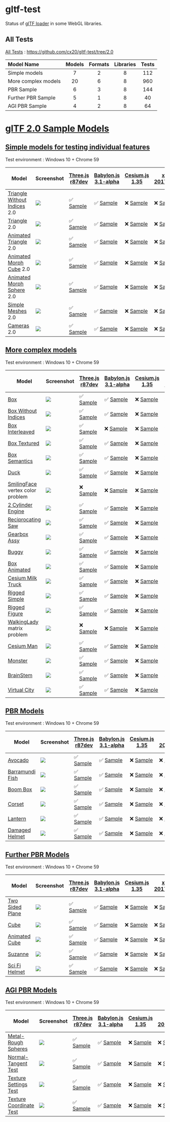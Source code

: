 # gltf-test

Status of [glTF loader](https://github.com/KhronosGroup/glTF#webgl-engines) in some WebGL libraries.

## All Tests

[All Tests]( https://cdn.rawgit.com/cx20/gltf-test/24d1205b571d2310f27b03e9ebfada366fc7d080/index.html ) : https://github.com/cx20/gltf-test/tree/2.0

|Model Name           |Models  |Formats  |Libraries|Tests|
|:--------------------|:------:|:-------:|:-------:|:---:|
|Simple models        |   7    |   2     |    8    | 112 |
|More complex models  |  20    |   6     |    8    | 960 |
|PBR Sample           |   6    |   3     |    8    | 144 |
|Further PBR Sample   |   5    |   1     |    8    |  40 |
|AGI PBR Sample       |   4    |   2     |    8    |  64 |


# [glTF 2.0 Sample Models](https://github.com/KhronosGroup/glTF-Sample-Models/blob/master/2.0/README.md#gltf-20-sample-models)

## [Simple models for testing individual features](https://github.com/KhronosGroup/glTF-Sample-Models/blob/master/2.0/README.md#simple-models-for-testing-individual-features)

Test environment : Windows 10 + Chrome 59

|Model                                                                 |Screenshot                                                          |[Three.js r87dev](https://github.com/mrdoob/three.js/tree/dev/examples/js/loaders/GLTF2Loader.js)                                                                                                             |[Babylon.js 3.1-alpha](https://github.com/BabylonJS/Babylon.js/tree/master/loaders/src/glTF)                                                                                                                          |[Cesium.js 1.35](https://github.com/AnalyticalGraphicsInc/cesium/)                                                                                                                                      |[xeogl 2017.04.24](https://github.com/xeolabs/xeogl/tree/master/src/models/gltf)                                                                                                             |[GLBoost r2dev](https://github.com/emadurandal/GLBoost/blob/master/src/js/middle_level/loader/GLTFLoader.js)                                                                                                  |[Grimoire.js 2017.07.06](https://github.com/GrimoireGL/grimoirejs-gltf)                                                                                                                                          |[minimal-gltf-loader 2017.07.23](https://github.com/shrekshao/minimal-gltf-loader/blob/master/src/)                                                                                                        |
|----------------------------------------------------------------------|--------------------------------------------------------------------|--------------------------------------------------------------------------------------------------------------------------------------------------------------------------------------------------------------|----------------------------------------------------------------------------------------------------------------------------------------------------------------------------------------------------------------------|--------------------------------------------------------------------------------------------------------------------------------------------------------------------------------------------------------|---------------------------------------------------------------------------------------------------------------------------------------------------------------------------------------------|--------------------------------------------------------------------------------------------------------------------------------------------------------------------------------------------------------------|-----------------------------------------------------------------------------------------------------------------------------------------------------------------------------------------------------------------|-----------------------------------------------------------------------------------------------------------------------------------------------------------------------------------------------------------|
|[Triangle Without Indices](tutorialModels/TriangleWithoutIndices) 2.0 |![](tutorialModels/TriangleWithoutIndices/screenshot/screenshot.png)|:white_check_mark: [Sample](https://cdn.rawgit.com/cx20/gltf-test/24d1205b571d2310f27b03e9ebfada366fc7d080/examples/threejs/index.html?category=tutorialModels&model=TriangleWithoutIndices&scale=1&type=glTF)|:white_check_mark: [Sample](https://cdn.rawgit.com/cx20/gltf-test/24d1205b571d2310f27b03e9ebfada366fc7d080/examples/babylonjs/index.html?category=tutorialModels&model=TriangleWithoutIndices&scale=1&type=glTF)      |:x: [Sample](https://cdn.rawgit.com/cx20/gltf-test/24d1205b571d2310f27b03e9ebfada366fc7d080/examples/cesium/index.html?category=tutorialModels&model=TriangleWithoutIndices&scale=1&type=glTF)          |:x: [Sample](https://cdn.rawgit.com/cx20/gltf-test/24d1205b571d2310f27b03e9ebfada366fc7d080/examples/xeogl/index.html?category=tutorialModels&model=TriangleWithoutIndices&scale=1&type=glTF)|:x: [Sample](https://cdn.rawgit.com/cx20/gltf-test/24d1205b571d2310f27b03e9ebfada366fc7d080/examples/glboost/index.html?category=tutorialModels&model=TriangleWithoutIndices&scale=1&type=glTF)               |:white_check_mark: [Sample](https://cdn.rawgit.com/cx20/gltf-test/24d1205b571d2310f27b03e9ebfada366fc7d080/examples/grimoiregl/index.html?category=tutorialModels&model=TriangleWithoutIndices&scale=1&type=glTF)|:x: [Sample](https://cdn.rawgit.com/cx20/gltf-test/24d1205b571d2310f27b03e9ebfada366fc7d080/examples/minimal-gltf-loader/index.html?category=tutorialModels&model=TriangleWithoutIndices&scale=1&type=glTF)|
|[Triangle](tutorialModels/Triangle) 2.0                               |![](tutorialModels/Triangle/screenshot/screenshot.png)              |:white_check_mark: [Sample](https://cdn.rawgit.com/cx20/gltf-test/24d1205b571d2310f27b03e9ebfada366fc7d080/examples/threejs/index.html?category=tutorialModels&model=Triangle&scale=1&type=glTF)              |:white_check_mark: [Sample](https://cdn.rawgit.com/cx20/gltf-test/24d1205b571d2310f27b03e9ebfada366fc7d080/examples/babylonjs/index.html?category=tutorialModels&model=Triangle&scale=1&type=glTF)                    |:x: [Sample](https://cdn.rawgit.com/cx20/gltf-test/24d1205b571d2310f27b03e9ebfada366fc7d080/examples/cesium/index.html?category=tutorialModels&model=Triangle&scale=1&type=glTF)                        |:x: [Sample](https://cdn.rawgit.com/cx20/gltf-test/24d1205b571d2310f27b03e9ebfada366fc7d080/examples/xeogl/index.html?category=tutorialModels&model=Triangle&scale=1&type=glTF)              |:x: [Sample](https://cdn.rawgit.com/cx20/gltf-test/24d1205b571d2310f27b03e9ebfada366fc7d080/examples/glboost/index.html?category=tutorialModels&model=Triangle&scale=1&type=glTF)                             |:white_check_mark: [Sample](https://cdn.rawgit.com/cx20/gltf-test/24d1205b571d2310f27b03e9ebfada366fc7d080/examples/grimoiregl/index.html?category=tutorialModels&model=Triangle&scale=1&type=glTF)              |:x: [Sample](https://cdn.rawgit.com/cx20/gltf-test/24d1205b571d2310f27b03e9ebfada366fc7d080/examples/minimal-gltf-loader/index.html?category=tutorialModels&model=Triangle&scale=1&type=glTF)              |
|[Animated Triangle](tutorialModels/AnimatedTriangle) 2.0              |![](tutorialModels/AnimatedTriangle/screenshot/screenshot.gif)      |:white_check_mark: [Sample](https://cdn.rawgit.com/cx20/gltf-test/24d1205b571d2310f27b03e9ebfada366fc7d080/examples/threejs/index.html?category=tutorialModels&model=AnimatedTriangle&scale=1&type=glTF)      |:white_check_mark: [Sample](https://cdn.rawgit.com/cx20/gltf-test/24d1205b571d2310f27b03e9ebfada366fc7d080/examples/babylonjs/index.html?category=tutorialModels&model=AnimatedTriangle&scale=1&type=glTF)            |:x: [Sample](https://cdn.rawgit.com/cx20/gltf-test/24d1205b571d2310f27b03e9ebfada366fc7d080/examples/cesium/index.html?category=tutorialModels&model=AnimatedTriangle&scale=1&type=glTF)                |:x: [Sample](https://cdn.rawgit.com/cx20/gltf-test/24d1205b571d2310f27b03e9ebfada366fc7d080/examples/xeogl/index.html?category=tutorialModels&model=AnimatedTriangle&scale=1&type=glTF)      |:x: [Sample](https://cdn.rawgit.com/cx20/gltf-test/24d1205b571d2310f27b03e9ebfada366fc7d080/examples/glboost/index.html?category=tutorialModels&model=AnimatedTriangle&scale=1&type=glTF)                     |:white_check_mark: [Sample](https://cdn.rawgit.com/cx20/gltf-test/24d1205b571d2310f27b03e9ebfada366fc7d080/examples/grimoiregl/index.html?category=tutorialModels&model=AnimatedTriangle&scale=1&type=glTF)      |:x: [Sample](https://cdn.rawgit.com/cx20/gltf-test/24d1205b571d2310f27b03e9ebfada366fc7d080/examples/minimal-gltf-loader/index.html?category=tutorialModels&model=AnimatedTriangle&scale=1&type=glTF)      |
|[Animated Morph Cube](tutorialModels/AnimatedMorphCube) 2.0           |![](tutorialModels/AnimatedMorphCube/screenshot/screenshot.gif)     |:white_check_mark: [Sample](https://cdn.rawgit.com/cx20/gltf-test/24d1205b571d2310f27b03e9ebfada366fc7d080/examples/threejs/index.html?category=tutorialModels&model=AnimatedMorphCube&scale=1&type=glTF)     |:white_check_mark: [Sample](https://cdn.rawgit.com/cx20/gltf-test/24d1205b571d2310f27b03e9ebfada366fc7d080/examples/babylonjs/index.html?category=tutorialModels&model=AnimatedMorphCube&scale=1&type=glTF)           |:x: [Sample](https://cdn.rawgit.com/cx20/gltf-test/24d1205b571d2310f27b03e9ebfada366fc7d080/examples/cesium/index.html?category=tutorialModels&model=AnimatedMorphCube&scale=1&type=glTF)               |:x: [Sample](https://cdn.rawgit.com/cx20/gltf-test/24d1205b571d2310f27b03e9ebfada366fc7d080/examples/xeogl/index.html?category=tutorialModels&model=AnimatedMorphCube&scale=1&type=glTF)     |:x: [Sample](https://cdn.rawgit.com/cx20/gltf-test/24d1205b571d2310f27b03e9ebfada366fc7d080/examples/glboost/index.html?category=tutorialModels&model=AnimatedMorphCube&scale=1&type=glTF)                    |:x: [Sample](https://cdn.rawgit.com/cx20/gltf-test/24d1205b571d2310f27b03e9ebfada366fc7d080/examples/grimoiregl/index.html?category=tutorialModels&model=AnimatedMorphCube&scale=1&type=glTF)                    |:x: [Sample](https://cdn.rawgit.com/cx20/gltf-test/24d1205b571d2310f27b03e9ebfada366fc7d080/examples/minimal-gltf-loader/index.html?category=tutorialModels&model=AnimatedMorphCube&scale=1&type=glTF)     |
|[Animated Morph Sphere](tutorialModels/AnimatedMorphSphere) 2.0       |![](tutorialModels/AnimatedMorphSphere/screenshot/screenshot.gif)   |:white_check_mark: [Sample](https://cdn.rawgit.com/cx20/gltf-test/24d1205b571d2310f27b03e9ebfada366fc7d080/examples/threejs/index.html?category=tutorialModels&model=AnimatedMorphSphere&scale=1&type=glTF)   |:white_check_mark: [Sample](https://cdn.rawgit.com/cx20/gltf-test/24d1205b571d2310f27b03e9ebfada366fc7d080/examples/babylonjs/index.html?category=tutorialModels&model=AnimatedMorphSphere&scale=1&type=glTF)         |:x: [Sample](https://cdn.rawgit.com/cx20/gltf-test/24d1205b571d2310f27b03e9ebfada366fc7d080/examples/cesium/index.html?category=tutorialModels&model=AnimatedMorphSphere&scale=1&type=glTF)             |:x: [Sample](https://cdn.rawgit.com/cx20/gltf-test/24d1205b571d2310f27b03e9ebfada366fc7d080/examples/xeogl/index.html?category=tutorialModels&model=AnimatedMorphSphere&scale=1&type=glTF)   |:x: [Sample](https://cdn.rawgit.com/cx20/gltf-test/24d1205b571d2310f27b03e9ebfada366fc7d080/examples/glboost/index.html?category=tutorialModels&model=AnimatedMorphSphere&scale=1&type=glTF)                  |:x: [Sample](https://cdn.rawgit.com/cx20/gltf-test/24d1205b571d2310f27b03e9ebfada366fc7d080/examples/grimoiregl/index.html?category=tutorialModels&model=AnimatedMorphSphere&scale=1&type=glTF)                  |:x: [Sample](https://cdn.rawgit.com/cx20/gltf-test/24d1205b571d2310f27b03e9ebfada366fc7d080/examples/minimal-gltf-loader/index.html?category=tutorialModels&model=AnimatedMorphSphere&scale=1&type=glTF)   |
|[Simple Meshes](tutorialModels/SimpleMeshes) 2.0                      |![](tutorialModels/SimpleMeshes/screenshot/screenshot.png)          |:white_check_mark: [Sample](https://cdn.rawgit.com/cx20/gltf-test/24d1205b571d2310f27b03e9ebfada366fc7d080/examples/threejs/index.html?category=tutorialModels&model=SimpleMeshes&scale=1&type=glTF)          |:white_check_mark: [Sample](https://cdn.rawgit.com/cx20/gltf-test/24d1205b571d2310f27b03e9ebfada366fc7d080/examples/babylonjs/index.html?category=tutorialModels&model=SimpleMeshes&scale=1&type=glTF)                |:x: [Sample](https://cdn.rawgit.com/cx20/gltf-test/24d1205b571d2310f27b03e9ebfada366fc7d080/examples/cesium/index.html?category=tutorialModels&model=SimpleMeshes&scale=1&type=glTF)                    |:x: [Sample](https://cdn.rawgit.com/cx20/gltf-test/24d1205b571d2310f27b03e9ebfada366fc7d080/examples/xeogl/index.html?category=tutorialModels&model=SimpleMeshes&scale=1&type=glTF)          |:x: [Sample](https://cdn.rawgit.com/cx20/gltf-test/24d1205b571d2310f27b03e9ebfada366fc7d080/examples/glboost/index.html?category=tutorialModels&model=SimpleMeshes&scale=1&type=glTF)                         |:white_check_mark: [Sample](https://cdn.rawgit.com/cx20/gltf-test/24d1205b571d2310f27b03e9ebfada366fc7d080/examples/grimoiregl/index.html?category=tutorialModels&model=SimpleMeshes&scale=1&type=glTF)          |:x: [Sample](https://cdn.rawgit.com/cx20/gltf-test/24d1205b571d2310f27b03e9ebfada366fc7d080/examples/minimal-gltf-loader/index.html?category=tutorialModels&model=SimpleMeshes&scale=1&type=glTF)          |
|[Cameras](tutorialModels/Cameras) 2.0                                 |![](tutorialModels/Cameras/screenshot/screenshot.png)               |:white_check_mark: [Sample](https://cdn.rawgit.com/cx20/gltf-test/24d1205b571d2310f27b03e9ebfada366fc7d080/examples/threejs/index.html?category=tutorialModels&model=Cameras&scale=1&type=glTF)               |:white_check_mark: [Sample](https://cdn.rawgit.com/cx20/gltf-test/24d1205b571d2310f27b03e9ebfada366fc7d080/examples/babylonjs/index.html?category=tutorialModels&model=Cameras&scale=1&type=glTF)                     |:x: [Sample](https://cdn.rawgit.com/cx20/gltf-test/24d1205b571d2310f27b03e9ebfada366fc7d080/examples/cesium/index.html?category=tutorialModels&model=Cameras&scale=1&type=glTF)                         |:x: [Sample](https://cdn.rawgit.com/cx20/gltf-test/24d1205b571d2310f27b03e9ebfada366fc7d080/examples/xeogl/index.html?category=tutorialModels&model=Cameras&scale=1&type=glTF)               |:x: [Sample](https://cdn.rawgit.com/cx20/gltf-test/24d1205b571d2310f27b03e9ebfada366fc7d080/examples/glboost/index.html?category=tutorialModels&model=Cameras&scale=1&type=glTF)                              |:white_check_mark: [Sample](https://cdn.rawgit.com/cx20/gltf-test/24d1205b571d2310f27b03e9ebfada366fc7d080/examples/grimoiregl/index.html?category=tutorialModels&model=Cameras&scale=1&type=glTF)               |:x: [Sample](https://cdn.rawgit.com/cx20/gltf-test/24d1205b571d2310f27b03e9ebfada366fc7d080/examples/minimal-gltf-loader/index.html?category=tutorialModels&model=Cameras&scale=1&type=glTF)               |


## [More complex models](https://github.com/KhronosGroup/glTF-Sample-Models/blob/master/2.0/README.md#more-complex-models)

Test environment : Windows 10 + Chrome 59

|Model                                                 |Screenshot                                                    |[Three.js r87dev](https://github.com/mrdoob/three.js/tree/dev/examples/js/loaders/GLTF2Loader.js)                                                                           |[Babylon.js 3.1-alpha](https://github.com/BabylonJS/Babylon.js/tree/master/loaders/src/glTF)                                                                                                    |[Cesium.js 1.35](https://github.com/AnalyticalGraphicsInc/cesium/)                                                                                             |[xeogl 2017.04.24](https://github.com/xeolabs/xeogl/tree/master/src/models/gltf)                                                                                             |[GLBoost r2dev](https://github.com/emadurandal/GLBoost/blob/master/src/js/middle_level/loader/GLTFLoader.js)                                                                     |[Grimoire.js 2017.07.06](https://github.com/GrimoireGL/grimoirejs-gltf)                                                                                                             |[minimal-gltf-loader 2017.07.23](https://github.com/shrekshao/minimal-gltf-loader/blob/master/src/)                                                                                          |
|------------------------------------------------------|--------------------------------------------------------------|----------------------------------------------------------------------------------------------------------------------------------------------------------------------------|------------------------------------------------------------------------------------------------------------------------------------------------------------------------------------------------|---------------------------------------------------------------------------------------------------------------------------------------------------------------|-----------------------------------------------------------------------------------------------------------------------------------------------------------------------------|---------------------------------------------------------------------------------------------------------------------------------------------------------------------------------|------------------------------------------------------------------------------------------------------------------------------------------------------------------------------------|---------------------------------------------------------------------------------------------------------------------------------------------------------------------------------------------|
|[Box](sampleModels/Box)                               |![](sampleModels/Box/screenshot/screenshot.png)               |:white_check_mark: [Sample](https://cdn.rawgit.com/cx20/gltf-test/24d1205b571d2310f27b03e9ebfada366fc7d080/examples/threejs/index.html?model=Box&scale=1)                   |:white_check_mark: [Sample](https://cdn.rawgit.com/cx20/gltf-test/24d1205b571d2310f27b03e9ebfada366fc7d080/examples/babylonjs/index.html?model=Box&scale=1)                                     |:x: [Sample](https://cdn.rawgit.com/cx20/gltf-test/24d1205b571d2310f27b03e9ebfada366fc7d080/examples/cesium/index.html?model=Box)                              |:x: [Sample](https://cdn.rawgit.com/cx20/gltf-test/24d1205b571d2310f27b03e9ebfada366fc7d080/examples/xeogl/index.html?model=Box&scale=1)                                     |:x: [Sample](https://cdn.rawgit.com/cx20/gltf-test/24d1205b571d2310f27b03e9ebfada366fc7d080/examples/glboost/index.html?model=Box&scale=1)                                       |:white_check_mark: [Sample](https://cdn.rawgit.com/cx20/gltf-test/24d1205b571d2310f27b03e9ebfada366fc7d080/examples/grimoiregl/index.html?model=Box&scale=1)                        |:white_check_mark: [Sample](https://cdn.rawgit.com/cx20/gltf-test/24d1205b571d2310f27b03e9ebfada366fc7d080/examples/minimal-gltf-loader/index.html?model=Box&scale=1)                        |
|[Box Without Indices](sampleModels/BoxWithoutIndices) |![](sampleModels/BoxWithoutIndices/screenshot/screenshot.png) |:white_check_mark: [Sample](https://cdn.rawgit.com/cx20/gltf-test/24d1205b571d2310f27b03e9ebfada366fc7d080/examples/threejs/index.html?model=BoxWithoutIndices&scale=1)     |:white_check_mark: [Sample](https://cdn.rawgit.com/cx20/gltf-test/24d1205b571d2310f27b03e9ebfada366fc7d080/examples/babylonjs/index.html?model=BoxWithoutIndices&scale=1)                       |:x: [Sample](https://cdn.rawgit.com/cx20/gltf-test/24d1205b571d2310f27b03e9ebfada366fc7d080/examples/cesium/index.html?model=BoxWithoutIndices)                |:x: [Sample](https://cdn.rawgit.com/cx20/gltf-test/24d1205b571d2310f27b03e9ebfada366fc7d080/examples/xeogl/index.html?model=BoxWithoutIndices&scale=1)                       |:x: [Sample](https://cdn.rawgit.com/cx20/gltf-test/24d1205b571d2310f27b03e9ebfada366fc7d080/examples/glboost/index.html?model=BoxWithoutIndices&scale=1)                         |:white_check_mark: [Sample](https://cdn.rawgit.com/cx20/gltf-test/24d1205b571d2310f27b03e9ebfada366fc7d080/examples/grimoiregl/index.html?model=BoxWithoutIndices&scale=1)          |:white_check_mark: [Sample](https://cdn.rawgit.com/cx20/gltf-test/24d1205b571d2310f27b03e9ebfada366fc7d080/examples/minimal-gltf-loader/index.html?model=BoxWithoutIndices&scale=1)          |
|[Box Interleaved](sampleModels/BoxInterleaved)        |![](sampleModels/BoxInterleaved/screenshot/screenshot.png)    |:white_check_mark: [Sample](https://cdn.rawgit.com/cx20/gltf-test/24d1205b571d2310f27b03e9ebfada366fc7d080/examples/threejs/index.html?model=BoxInterleaved&scale=1)        |:x: [Sample](https://cdn.rawgit.com/cx20/gltf-test/24d1205b571d2310f27b03e9ebfada366fc7d080/examples/babylonjs/index.html?model=BoxInterleaved&scale=1)                                         |:x: [Sample](https://cdn.rawgit.com/cx20/gltf-test/24d1205b571d2310f27b03e9ebfada366fc7d080/examples/cesium/index.html?model=BoxInterleaved)                   |:x: [Sample](https://cdn.rawgit.com/cx20/gltf-test/24d1205b571d2310f27b03e9ebfada366fc7d080/examples/xeogl/index.html?model=BoxInterleaved&scale=1)                          |:x: [Sample](https://cdn.rawgit.com/cx20/gltf-test/24d1205b571d2310f27b03e9ebfada366fc7d080/examples/glboost/index.html?model=BoxInterleaved&scale=1)                            |:x: [Sample](https://cdn.rawgit.com/cx20/gltf-test/24d1205b571d2310f27b03e9ebfada366fc7d080/examples/grimoiregl/index.html?model=BoxInterleaved&scale=1)                            |:white_check_mark: [Sample](https://cdn.rawgit.com/cx20/gltf-test/24d1205b571d2310f27b03e9ebfada366fc7d080/examples/minimal-gltf-loader/index.html?model=BoxInterleaved&scale=1)             |
|[Box Textured](sampleModels/BoxTextured)              |![](sampleModels/BoxTextured/screenshot/screenshot.png)       |:white_check_mark: [Sample](https://cdn.rawgit.com/cx20/gltf-test/24d1205b571d2310f27b03e9ebfada366fc7d080/examples/threejs/index.html?model=BoxTextured&scale=1)           |:white_check_mark: [Sample](https://cdn.rawgit.com/cx20/gltf-test/24d1205b571d2310f27b03e9ebfada366fc7d080/examples/babylonjs/index.html?model=BoxTextured&scale=1)                             |:x: [Sample](https://cdn.rawgit.com/cx20/gltf-test/24d1205b571d2310f27b03e9ebfada366fc7d080/examples/cesium/index.html?model=BoxTextured)                      |:x: [Sample](https://cdn.rawgit.com/cx20/gltf-test/24d1205b571d2310f27b03e9ebfada366fc7d080/examples/xeogl/index.html?model=BoxTextured&scale=1)                             |:x: [Sample](https://cdn.rawgit.com/cx20/gltf-test/24d1205b571d2310f27b03e9ebfada366fc7d080/examples/glboost/index.html?model=BoxTextured&scale=1)                               |:white_check_mark: [Sample](https://cdn.rawgit.com/cx20/gltf-test/24d1205b571d2310f27b03e9ebfada366fc7d080/examples/grimoiregl/index.html?model=BoxTextured&scale=1)                |:x: [Sample](https://cdn.rawgit.com/cx20/gltf-test/24d1205b571d2310f27b03e9ebfada366fc7d080/examples/minimal-gltf-loader/index.html?model=BoxTextured&scale=1)                               |
|[Box Semantics](sampleModels/BoxSemantics)            |![](sampleModels/BoxSemantics/screenshot/screenshot.png)      |:white_check_mark: [Sample](https://cdn.rawgit.com/cx20/gltf-test/24d1205b571d2310f27b03e9ebfada366fc7d080/examples/threejs/index.html?model=BoxSemantics&scale=1)          |:white_check_mark: [Sample](https://cdn.rawgit.com/cx20/gltf-test/24d1205b571d2310f27b03e9ebfada366fc7d080/examples/babylonjs/index.html?model=BoxSemantics&scale=1)                            |:x: [Sample](https://cdn.rawgit.com/cx20/gltf-test/24d1205b571d2310f27b03e9ebfada366fc7d080/examples/cesium/index.html?model=BoxSemantics)                     |:x: [Sample](https://cdn.rawgit.com/cx20/gltf-test/24d1205b571d2310f27b03e9ebfada366fc7d080/examples/xeogl/index.html?model=BoxSemantics&scale=1)                            |:x: [Sample](https://cdn.rawgit.com/cx20/gltf-test/24d1205b571d2310f27b03e9ebfada366fc7d080/examples/glboost/index.html?model=BoxSemantics&scale=1)                              |:white_check_mark: [Sample](https://cdn.rawgit.com/cx20/gltf-test/24d1205b571d2310f27b03e9ebfada366fc7d080/examples/grimoiregl/index.html?model=BoxSemantics&scale=1)               |:x: [Sample](https://cdn.rawgit.com/cx20/gltf-test/24d1205b571d2310f27b03e9ebfada366fc7d080/examples/minimal-gltf-loader/index.html?model=BoxSemantics&scale=1)                              |
|[Duck](sampleModels/Duck)                             |![](sampleModels/Duck/screenshot/screenshot.png)              |:white_check_mark: [Sample](https://cdn.rawgit.com/cx20/gltf-test/24d1205b571d2310f27b03e9ebfada366fc7d080/examples/threejs/index.html?model=Duck&scale=1)                  |:white_check_mark: [Sample](https://cdn.rawgit.com/cx20/gltf-test/24d1205b571d2310f27b03e9ebfada366fc7d080/examples/babylonjs/index.html?model=Duck&scale=1)                                    |:x: [Sample](https://cdn.rawgit.com/cx20/gltf-test/24d1205b571d2310f27b03e9ebfada366fc7d080/examples/cesium/index.html?model=Duck)                             |:x: [Sample](https://cdn.rawgit.com/cx20/gltf-test/24d1205b571d2310f27b03e9ebfada366fc7d080/examples/xeogl/index.html?model=Duck&scale=1)                                    |:x: [Sample](https://cdn.rawgit.com/cx20/gltf-test/24d1205b571d2310f27b03e9ebfada366fc7d080/examples/glboost/index.html?model=Duck&scale=1)                                      |:white_check_mark: [Sample](https://cdn.rawgit.com/cx20/gltf-test/24d1205b571d2310f27b03e9ebfada366fc7d080/examples/grimoiregl/index.html?model=Duck&scale=1)                       |:x: [Sample](https://cdn.rawgit.com/cx20/gltf-test/24d1205b571d2310f27b03e9ebfada366fc7d080/examples/minimal-gltf-loader/index.html?model=Duck&scale=1)                                      |
|[SmilingFace](sampleModels/SmilingFace) vertex color problem|![](sampleModels/SmilingFace/screenshot/screenshot.png) |:x: [Sample](https://cdn.rawgit.com/cx20/gltf-test/24d1205b571d2310f27b03e9ebfada366fc7d080/examples/threejs/index.html?model=SmilingFace&scale=1.0)                        |:x: [Sample](https://cdn.rawgit.com/cx20/gltf-test/24d1205b571d2310f27b03e9ebfada366fc7d080/examples/babylonjs/index.html?model=SmilingFace&scale=1.0)                                          |:x: [Sample](https://cdn.rawgit.com/cx20/gltf-test/24d1205b571d2310f27b03e9ebfada366fc7d080/examples/cesium/index.html?model=SmilingFace)                      |:x: [Sample](https://cdn.rawgit.com/cx20/gltf-test/24d1205b571d2310f27b03e9ebfada366fc7d080/examples/xeogl/index.html?model=SmilingFace&scale=1.0)                           |:x: [Sample](https://cdn.rawgit.com/cx20/gltf-test/24d1205b571d2310f27b03e9ebfada366fc7d080/examples/glboost/index.html?model=SmilingFace&scale=1.0)                             |:white_check_mark: [Sample](https://cdn.rawgit.com/cx20/gltf-test/24d1205b571d2310f27b03e9ebfada366fc7d080/examples/grimoiregl/index.html?model=SmilingFace&scale=1.0)              |:x: [Sample](https://cdn.rawgit.com/cx20/gltf-test/24d1205b571d2310f27b03e9ebfada366fc7d080/examples/minimal-gltf-loader/index.html?model=SmilingFace&scale=1.0)                             |
|[2 Cylinder Engine](sampleModels/2CylinderEngine)     |![](sampleModels/2CylinderEngine/screenshot/screenshot.png)   |:white_check_mark: [Sample](https://cdn.rawgit.com/cx20/gltf-test/24d1205b571d2310f27b03e9ebfada366fc7d080/examples/threejs/index.html?model=2CylinderEngine&scale=0.005)   |:white_check_mark: [Sample](https://cdn.rawgit.com/cx20/gltf-test/24d1205b571d2310f27b03e9ebfada366fc7d080/examples/babylonjs/index.html?model=2CylinderEngine&scale=0.005)                     |:x: [Sample](https://cdn.rawgit.com/cx20/gltf-test/24d1205b571d2310f27b03e9ebfada366fc7d080/examples/cesium/index.html?model=2CylinderEngine)                  |:x: [Sample](https://cdn.rawgit.com/cx20/gltf-test/24d1205b571d2310f27b03e9ebfada366fc7d080/examples/xeogl/index.html?model=2CylinderEngine&scale=0.005)                     |:x: [Sample](https://cdn.rawgit.com/cx20/gltf-test/24d1205b571d2310f27b03e9ebfada366fc7d080/examples/glboost/index.html?model=2CylinderEngine&scale=0.005)                       |:white_check_mark: [Sample](https://cdn.rawgit.com/cx20/gltf-test/24d1205b571d2310f27b03e9ebfada366fc7d080/examples/grimoiregl/index.html?model=2CylinderEngine&scale=0.005)        |:white_check_mark: [Sample](https://cdn.rawgit.com/cx20/gltf-test/24d1205b571d2310f27b03e9ebfada366fc7d080/examples/minimal-gltf-loader/index.html?model=2CylinderEngine&scale=0.005)        |
|[Reciprocating Saw](sampleModels/ReciprocatingSaw)    |![](sampleModels/ReciprocatingSaw/screenshot/screenshot.png)  |:white_check_mark: [Sample](https://cdn.rawgit.com/cx20/gltf-test/24d1205b571d2310f27b03e9ebfada366fc7d080/examples/threejs/index.html?model=ReciprocatingSaw&scale=0.01)   |:white_check_mark: [Sample](https://cdn.rawgit.com/cx20/gltf-test/24d1205b571d2310f27b03e9ebfada366fc7d080/examples/babylonjs/index.html?model=ReciprocatingSaw&scale=0.01)                     |:x: [Sample](https://cdn.rawgit.com/cx20/gltf-test/24d1205b571d2310f27b03e9ebfada366fc7d080/examples/cesium/index.html?model=ReciprocatingSaw)                 |:x: [Sample](https://cdn.rawgit.com/cx20/gltf-test/24d1205b571d2310f27b03e9ebfada366fc7d080/examples/xeogl/index.html?model=ReciprocatingSaw&scale=0.01)                     |:x: [Sample](https://cdn.rawgit.com/cx20/gltf-test/24d1205b571d2310f27b03e9ebfada366fc7d080/examples/glboost/index.html?model=ReciprocatingSaw&scale=0.01)                       |:white_check_mark: [Sample](https://cdn.rawgit.com/cx20/gltf-test/24d1205b571d2310f27b03e9ebfada366fc7d080/examples/grimoiregl/index.html?model=ReciprocatingSaw&scale=0.01)        |:white_check_mark: [Sample](https://cdn.rawgit.com/cx20/gltf-test/24d1205b571d2310f27b03e9ebfada366fc7d080/examples/minimal-gltf-loader/index.html?model=ReciprocatingSaw&scale=0.01)        |
|[Gearbox Assy](sampleModels/GearboxAssy)              |![](sampleModels/GearboxAssy/screenshot/screenshot.png)       |:white_check_mark: [Sample](https://cdn.rawgit.com/cx20/gltf-test/24d1205b571d2310f27b03e9ebfada366fc7d080/examples/threejs/index.html?model=GearboxAssy&scale=1)           |:white_check_mark: [Sample](https://cdn.rawgit.com/cx20/gltf-test/24d1205b571d2310f27b03e9ebfada366fc7d080/examples/babylonjs/index.html?model=GearboxAssy&scale=1)                             |:x: [Sample](https://cdn.rawgit.com/cx20/gltf-test/24d1205b571d2310f27b03e9ebfada366fc7d080/examples/cesium/index.html?model=GearboxAssy)                      |:x: [Sample](https://cdn.rawgit.com/cx20/gltf-test/24d1205b571d2310f27b03e9ebfada366fc7d080/examples/xeogl/index.html?model=GearboxAssy&scale=1)                             |:x: [Sample](https://cdn.rawgit.com/cx20/gltf-test/24d1205b571d2310f27b03e9ebfada366fc7d080/examples/glboost/index.html?model=GearboxAssy&scale=1)                               |:white_check_mark: [Sample](https://cdn.rawgit.com/cx20/gltf-test/24d1205b571d2310f27b03e9ebfada366fc7d080/examples/grimoiregl/index.html?model=GearboxAssy&scale=1)                |:white_check_mark: [Sample](https://cdn.rawgit.com/cx20/gltf-test/24d1205b571d2310f27b03e9ebfada366fc7d080/examples/minimal-gltf-loader/index.html?model=GearboxAssy&scale=1)                |
|[Buggy](sampleModels/Buggy)                           |![](sampleModels/Buggy/screenshot/screenshot.png)             |:white_check_mark: [Sample](https://cdn.rawgit.com/cx20/gltf-test/24d1205b571d2310f27b03e9ebfada366fc7d080/examples/threejs/index.html?model=Buggy&scale=0.02)              |:white_check_mark: [Sample](https://cdn.rawgit.com/cx20/gltf-test/24d1205b571d2310f27b03e9ebfada366fc7d080/examples/babylonjs/index.html?model=Buggy&scale=0.02)                                |:x: [Sample](https://cdn.rawgit.com/cx20/gltf-test/24d1205b571d2310f27b03e9ebfada366fc7d080/examples/cesium/index.html?model=Buggy)                            |:x: [Sample](https://cdn.rawgit.com/cx20/gltf-test/24d1205b571d2310f27b03e9ebfada366fc7d080/examples/xeogl/index.html?model=Buggy&scale=0.02)                                |:x: [Sample](https://cdn.rawgit.com/cx20/gltf-test/24d1205b571d2310f27b03e9ebfada366fc7d080/examples/glboost/index.html?model=Buggy&scale=0.02)                                  |:x: [Sample](https://cdn.rawgit.com/cx20/gltf-test/24d1205b571d2310f27b03e9ebfada366fc7d080/examples/grimoiregl/index.html?model=Buggy&scale=0.02)                                  |:white_check_mark: [Sample](https://cdn.rawgit.com/cx20/gltf-test/24d1205b571d2310f27b03e9ebfada366fc7d080/examples/minimal-gltf-loader/index.html?model=Buggy&scale=0.02)                   |
|[Box Animated](sampleModels/BoxAnimated)              |![](sampleModels/BoxAnimated/screenshot/screenshot.gif)       |:white_check_mark: [Sample](https://cdn.rawgit.com/cx20/gltf-test/24d1205b571d2310f27b03e9ebfada366fc7d080/examples/threejs/index.html?model=BoxAnimated&scale=0.5)         |:white_check_mark: [Sample](https://cdn.rawgit.com/cx20/gltf-test/24d1205b571d2310f27b03e9ebfada366fc7d080/examples/babylonjs/index.html?model=BoxAnimated&scale=0.5)                           |:x: [Sample](https://cdn.rawgit.com/cx20/gltf-test/24d1205b571d2310f27b03e9ebfada366fc7d080/examples/cesium/index.html?model=BoxAnimated)                      |:x: [Sample](https://cdn.rawgit.com/cx20/gltf-test/24d1205b571d2310f27b03e9ebfada366fc7d080/examples/xeogl/index.html?model=BoxAnimated&scale=0.5)                           |:x: [Sample](https://cdn.rawgit.com/cx20/gltf-test/24d1205b571d2310f27b03e9ebfada366fc7d080/examples/glboost/index.html?model=BoxAnimated&scale=0.5)                             |:white_check_mark: [Sample](https://cdn.rawgit.com/cx20/gltf-test/24d1205b571d2310f27b03e9ebfada366fc7d080/examples/grimoiregl/index.html?model=BoxAnimated&scale=0.5)              |:x: [Sample](https://cdn.rawgit.com/cx20/gltf-test/24d1205b571d2310f27b03e9ebfada366fc7d080/examples/minimal-gltf-loader/index.html?model=BoxAnimated&scale=0.5)                             |
|[Cesium Milk Truck](sampleModels/CesiumMilkTruck)     |![](sampleModels/CesiumMilkTruck/screenshot/screenshot.gif)   |:white_check_mark: [Sample](https://cdn.rawgit.com/cx20/gltf-test/24d1205b571d2310f27b03e9ebfada366fc7d080/examples/threejs/index.html?model=CesiumMilkTruck&scale=0.5)     |:white_check_mark: [Sample](https://cdn.rawgit.com/cx20/gltf-test/24d1205b571d2310f27b03e9ebfada366fc7d080/examples/babylonjs/index.html?model=CesiumMilkTruck&scale=0.5)                       |:x: [Sample](https://cdn.rawgit.com/cx20/gltf-test/24d1205b571d2310f27b03e9ebfada366fc7d080/examples/cesium/index.html?model=CesiumMilkTruck)                  |:x: [Sample](https://cdn.rawgit.com/cx20/gltf-test/24d1205b571d2310f27b03e9ebfada366fc7d080/examples/xeogl/index.html?model=CesiumMilkTruck&scale=0.5)                       |:x: [Sample](https://cdn.rawgit.com/cx20/gltf-test/24d1205b571d2310f27b03e9ebfada366fc7d080/examples/glboost/index.html?model=CesiumMilkTruck&scale=0.5)                         |:white_check_mark: [Sample](https://cdn.rawgit.com/cx20/gltf-test/24d1205b571d2310f27b03e9ebfada366fc7d080/examples/grimoiregl/index.html?model=CesiumMilkTruck&scale=0.5)          |:x: [Sample](https://cdn.rawgit.com/cx20/gltf-test/24d1205b571d2310f27b03e9ebfada366fc7d080/examples/minimal-gltf-loader/index.html?model=CesiumMilkTruck&scale=0.5)                         |
|[Rigged Simple](sampleModels/RiggedSimple)            |![](sampleModels/RiggedSimple/screenshot/screenshot.gif)      |:white_check_mark: [Sample](https://cdn.rawgit.com/cx20/gltf-test/24d1205b571d2310f27b03e9ebfada366fc7d080/examples/threejs/index.html?model=RiggedSimple&scale=0.2)        |:white_check_mark: [Sample](https://cdn.rawgit.com/cx20/gltf-test/24d1205b571d2310f27b03e9ebfada366fc7d080/examples/babylonjs/index.html?model=RiggedSimple&scale=0.2)                          |:x: [Sample](https://cdn.rawgit.com/cx20/gltf-test/24d1205b571d2310f27b03e9ebfada366fc7d080/examples/cesium/index.html?model=RiggedSimple)                     |:x: [Sample](https://cdn.rawgit.com/cx20/gltf-test/24d1205b571d2310f27b03e9ebfada366fc7d080/examples/xeogl/index.html?model=RiggedSimple&scale=0.2)                          |:x: [Sample](https://cdn.rawgit.com/cx20/gltf-test/24d1205b571d2310f27b03e9ebfada366fc7d080/examples/glboost/index.html?model=RiggedSimple&scale=0.2)                            |:white_check_mark: [Sample](https://cdn.rawgit.com/cx20/gltf-test/24d1205b571d2310f27b03e9ebfada366fc7d080/examples/grimoiregl/index.html?model=RiggedSimple&scale=0.2)             |:x: [Sample](https://cdn.rawgit.com/cx20/gltf-test/24d1205b571d2310f27b03e9ebfada366fc7d080/examples/minimal-gltf-loader/index.html?model=RiggedSimple&scale=0.2)                            |
|[Rigged Figure](sampleModels/RiggedFigure)            |![](sampleModels/RiggedFigure/screenshot/screenshot.gif)      |:white_check_mark: [Sample](https://cdn.rawgit.com/cx20/gltf-test/24d1205b571d2310f27b03e9ebfada366fc7d080/examples/threejs/index.html?model=RiggedFigure&scale=1)          |:white_check_mark: [Sample](https://cdn.rawgit.com/cx20/gltf-test/24d1205b571d2310f27b03e9ebfada366fc7d080/examples/babylonjs/index.html?model=RiggedFigure&scale=1)                            |:x: [Sample](https://cdn.rawgit.com/cx20/gltf-test/24d1205b571d2310f27b03e9ebfada366fc7d080/examples/cesium/index.html?model=RiggedFigure)                     |:x: [Sample](https://cdn.rawgit.com/cx20/gltf-test/24d1205b571d2310f27b03e9ebfada366fc7d080/examples/xeogl/index.html?model=RiggedFigure&scale=1)                            |:x: [Sample](https://cdn.rawgit.com/cx20/gltf-test/24d1205b571d2310f27b03e9ebfada366fc7d080/examples/glboost/index.html?model=RiggedFigure&scale=1)                              |:white_check_mark: [Sample](https://cdn.rawgit.com/cx20/gltf-test/24d1205b571d2310f27b03e9ebfada366fc7d080/examples/grimoiregl/index.html?model=RiggedFigure&scale=1)               |:x: [Sample](https://cdn.rawgit.com/cx20/gltf-test/24d1205b571d2310f27b03e9ebfada366fc7d080/examples/minimal-gltf-loader/index.html?model=RiggedFigure&scale=1)                              |
|[WalkingLady](sampleModels/WalkingLady) matrix problem|![](sampleModels/WalkingLady/screenshot/screenshot.gif)       |:x: [Sample](https://cdn.rawgit.com/cx20/gltf-test/24d1205b571d2310f27b03e9ebfada366fc7d080/examples/threejs/index.html?model=WalkingLady&scale=1)                          |:x: [Sample](https://cdn.rawgit.com/cx20/gltf-test/24d1205b571d2310f27b03e9ebfada366fc7d080/examples/babylonjs/index.html?model=WalkingLady&scale=1)                                            |:x: [Sample](https://cdn.rawgit.com/cx20/gltf-test/24d1205b571d2310f27b03e9ebfada366fc7d080/examples/cesium/index.html?model=WalkingLady)                      |:x: [Sample](https://cdn.rawgit.com/cx20/gltf-test/24d1205b571d2310f27b03e9ebfada366fc7d080/examples/xeogl/index.html?model=WalkingLady&scale=1)                             |:x: [Sample](https://cdn.rawgit.com/cx20/gltf-test/24d1205b571d2310f27b03e9ebfada366fc7d080/examples/glboost/index.html?model=WalkingLady&scale=1)                               |:x: [Sample](https://cdn.rawgit.com/cx20/gltf-test/24d1205b571d2310f27b03e9ebfada366fc7d080/examples/grimoiregl/index.html?model=WalkingLady&scale=1)                               |:x: [Sample](https://cdn.rawgit.com/cx20/gltf-test/24d1205b571d2310f27b03e9ebfada366fc7d080/examples/minimal-gltf-loader/index.html?model=WalkingLady&scale=1)                               |
|[Cesium Man](sampleModels/CesiumMan)                  |![](sampleModels/CesiumMan/screenshot/screenshot.gif)         |:white_check_mark: [Sample](https://cdn.rawgit.com/cx20/gltf-test/24d1205b571d2310f27b03e9ebfada366fc7d080/examples/threejs/index.html?model=CesiumMan&scale=1)             |:white_check_mark: [Sample](https://cdn.rawgit.com/cx20/gltf-test/24d1205b571d2310f27b03e9ebfada366fc7d080/examples/babylonjs/index.html?model=CesiumMan&scale=1)                               |:x: [Sample](https://cdn.rawgit.com/cx20/gltf-test/24d1205b571d2310f27b03e9ebfada366fc7d080/examples/cesium/index.html?model=CesiumMan)                        |:x: [Sample](https://cdn.rawgit.com/cx20/gltf-test/24d1205b571d2310f27b03e9ebfada366fc7d080/examples/xeogl/index.html?model=CesiumMan&scale=1)                               |:x: [Sample](https://cdn.rawgit.com/cx20/gltf-test/24d1205b571d2310f27b03e9ebfada366fc7d080/examples/glboost/index.html?model=CesiumMan&scale=1)                                 |:white_check_mark: [Sample](https://cdn.rawgit.com/cx20/gltf-test/24d1205b571d2310f27b03e9ebfada366fc7d080/examples/grimoiregl/index.html?model=CesiumMan&scale=1)                  |:x: [Sample](https://cdn.rawgit.com/cx20/gltf-test/24d1205b571d2310f27b03e9ebfada366fc7d080/examples/minimal-gltf-loader/index.html?model=CesiumMan&scale=1)                                 |
|[Monster](sampleModels/Monster)                       |![](sampleModels/Monster/screenshot/screenshot.gif)           |:white_check_mark: [Sample](https://cdn.rawgit.com/cx20/gltf-test/24d1205b571d2310f27b03e9ebfada366fc7d080/examples/threejs/index.html?model=Monster&scale=0.05)            |:white_check_mark: [Sample](https://cdn.rawgit.com/cx20/gltf-test/24d1205b571d2310f27b03e9ebfada366fc7d080/examples/babylonjs/index.html?model=Monster&scale=0.05)                              |:x: [Sample](https://cdn.rawgit.com/cx20/gltf-test/24d1205b571d2310f27b03e9ebfada366fc7d080/examples/cesium/index.html?model=Monster)                          |:x: [Sample](https://cdn.rawgit.com/cx20/gltf-test/24d1205b571d2310f27b03e9ebfada366fc7d080/examples/xeogl/index.html?model=Monster&scale=0.05)                              |:x: [Sample](https://cdn.rawgit.com/cx20/gltf-test/24d1205b571d2310f27b03e9ebfada366fc7d080/examples/glboost/index.html?model=Monster&scale=0.05)                                |:white_check_mark: [Sample](https://cdn.rawgit.com/cx20/gltf-test/24d1205b571d2310f27b03e9ebfada366fc7d080/examples/grimoiregl/index.html?model=Monster&scale=0.05)                 |:x: [Sample](https://cdn.rawgit.com/cx20/gltf-test/24d1205b571d2310f27b03e9ebfada366fc7d080/examples/minimal-gltf-loader/index.html?model=Monster&scale=0.05)                                |
|[BrainStem](sampleModels/BrainStem)                   |![](sampleModels/BrainStem/screenshot/screenshot.gif)         |:white_check_mark: [Sample](https://cdn.rawgit.com/cx20/gltf-test/24d1205b571d2310f27b03e9ebfada366fc7d080/examples/threejs/index.html?model=BrainStem&scale=1)             |:white_check_mark: [Sample](https://cdn.rawgit.com/cx20/gltf-test/24d1205b571d2310f27b03e9ebfada366fc7d080/examples/babylonjs/index.html?model=BrainStem&scale=1)                               |:x: [Sample](https://cdn.rawgit.com/cx20/gltf-test/24d1205b571d2310f27b03e9ebfada366fc7d080/examples/cesium/index.html?model=BrainStem)                        |:x: [Sample](https://cdn.rawgit.com/cx20/gltf-test/24d1205b571d2310f27b03e9ebfada366fc7d080/examples/xeogl/index.html?model=BrainStem&scale=1)                               |:x: [Sample](https://cdn.rawgit.com/cx20/gltf-test/24d1205b571d2310f27b03e9ebfada366fc7d080/examples/glboost/index.html?model=BrainStem&scale=1)                                 |:white_check_mark: [Sample](https://cdn.rawgit.com/cx20/gltf-test/24d1205b571d2310f27b03e9ebfada366fc7d080/examples/grimoiregl/index.html?model=BrainStem&scale=1)                  |:x: [Sample](https://cdn.rawgit.com/cx20/gltf-test/24d1205b571d2310f27b03e9ebfada366fc7d080/examples/minimal-gltf-loader/index.html?model=BrainStem&scale=1)                                 |
|[Virtual City](sampleModels/VC)                       |![](sampleModels/VC/screenshot/screenshot.gif)                |:white_check_mark: [Sample](https://cdn.rawgit.com/cx20/gltf-test/24d1205b571d2310f27b03e9ebfada366fc7d080/examples/threejs/index.html?model=VC&scale=0.2)                  |:white_check_mark: [Sample](https://cdn.rawgit.com/cx20/gltf-test/24d1205b571d2310f27b03e9ebfada366fc7d080/examples/babylonjs/index.html?model=VC&scale=0.2)                                    |:x: [Sample](https://cdn.rawgit.com/cx20/gltf-test/24d1205b571d2310f27b03e9ebfada366fc7d080/examples/cesium/index.html?model=VC)                               |:x: [Sample](https://cdn.rawgit.com/cx20/gltf-test/24d1205b571d2310f27b03e9ebfada366fc7d080/examples/xeogl/index.html?model=VC&scale=0.2)                                    |:x: [Sample](https://cdn.rawgit.com/cx20/gltf-test/24d1205b571d2310f27b03e9ebfada366fc7d080/examples/glboost/index.html?model=VC&scale=0.2)                                      |:white_check_mark: [Sample](https://cdn.rawgit.com/cx20/gltf-test/24d1205b571d2310f27b03e9ebfada366fc7d080/examples/grimoiregl/index.html?model=VC&scale=0.2)                       |:x: [Sample](https://cdn.rawgit.com/cx20/gltf-test/24d1205b571d2310f27b03e9ebfada366fc7d080/examples/minimal-gltf-loader/index.html?model=VC&scale=0.2)                                      |

## [PBR Models](https://github.com/KhronosGroup/glTF-Sample-Models/blob/master/2.0/README.md#pbr-models)

Test environment : Windows 10 + Chrome 59

|Model                                                                 |Screenshot                                                          |[Three.js r87dev](https://github.com/mrdoob/three.js/tree/dev/examples/js/loaders/GLTF2Loader.js)                                                                                                             |[Babylon.js 3.1-alpha](https://github.com/BabylonJS/Babylon.js/tree/master/loaders/src/glTF)                                                                                                                          |[Cesium.js 1.35](https://github.com/AnalyticalGraphicsInc/cesium/)                                                                                                                                      |[xeogl 2017.04.24](https://github.com/xeolabs/xeogl/tree/master/src/models/gltf)                                                                                                             |[GLBoost r2dev](https://github.com/emadurandal/GLBoost/blob/master/src/js/middle_level/loader/GLTFLoader.js)                                                                                                  |[Grimoire.js 2017.07.06](https://github.com/GrimoireGL/grimoirejs-gltf)                                                                                                                                   |[minimal-gltf-loader 2017.07.23](https://github.com/shrekshao/minimal-gltf-loader/blob/master/src/)                                                                                                                |
|----------------------------------------------------------------------|--------------------------------------------------------------------|--------------------------------------------------------------------------------------------------------------------------------------------------------------------------------------------------------------|----------------------------------------------------------------------------------------------------------------------------------------------------------------------------------------------------------------------|--------------------------------------------------------------------------------------------------------------------------------------------------------------------------------------------------------|---------------------------------------------------------------------------------------------------------------------------------------------------------------------------------------------|--------------------------------------------------------------------------------------------------------------------------------------------------------------------------------------------------------------|----------------------------------------------------------------------------------------------------------------------------------------------------------------------------------------------------------|-------------------------------------------------------------------------------------------------------------------------------------------------------------------------------------------------------------------|
|[Avocado](tutorialModels/Avocado)                                     |![](tutorialModels/Avocado/screenshot/screenshot.jpg)               |:white_check_mark: [Sample](https://cdn.rawgit.com/cx20/gltf-test/24d1205b571d2310f27b03e9ebfada366fc7d080/examples/threejs/index.html?model=Avocado&scale=30.0)                                              |:white_check_mark: [Sample](https://cdn.rawgit.com/cx20/gltf-test/24d1205b571d2310f27b03e9ebfada366fc7d080/examples/babylonjs/index.html?model=Avocado&scale=30.0)                                                    |:x: [Sample](https://cdn.rawgit.com/cx20/gltf-test/24d1205b571d2310f27b03e9ebfada366fc7d080/examples/cesium/index.html?model=Avocado)                                                                   |:x: [Sample](https://cdn.rawgit.com/cx20/gltf-test/24d1205b571d2310f27b03e9ebfada366fc7d080/examples/xeogl/index.html?model=Avocado&scale=30.0)                                              |:x: [Sample](https://cdn.rawgit.com/cx20/gltf-test/24d1205b571d2310f27b03e9ebfada366fc7d080/examples/glboost/index.html?model=Avocado&scale=30.0)                                                             |:white_check_mark: [Sample](https://cdn.rawgit.com/cx20/gltf-test/24d1205b571d2310f27b03e9ebfada366fc7d080/examples/grimoiregl/index.html?model=Avocado&scale=30.0)                                       |:x: [Sample](https://cdn.rawgit.com/cx20/gltf-test/24d1205b571d2310f27b03e9ebfada366fc7d080/examples/minimal-gltf-loader/index.html?model=Avocado&scale=30.0)                                                      |
|[Barramundi Fish](tutorialModels/BarramundiFish)                      |![](tutorialModels/BarramundiFish/screenshot/screenshot.jpg)        |:white_check_mark: [Sample](https://cdn.rawgit.com/cx20/gltf-test/24d1205b571d2310f27b03e9ebfada366fc7d080/examples/threejs/index.html?model=BarramundiFish&scale=5.0)                                        |:white_check_mark: [Sample](https://cdn.rawgit.com/cx20/gltf-test/24d1205b571d2310f27b03e9ebfada366fc7d080/examples/babylonjs/index.html?model=BarramundiFish&scale=5.0)                                              |:x: [Sample](https://cdn.rawgit.com/cx20/gltf-test/24d1205b571d2310f27b03e9ebfada366fc7d080/examples/cesium/index.html?model=BarramundiFish)                                                            |:x: [Sample](https://cdn.rawgit.com/cx20/gltf-test/24d1205b571d2310f27b03e9ebfada366fc7d080/examples/xeogl/index.html?model=BarramundiFish&scale=5.0)                                        |:x: [Sample](https://cdn.rawgit.com/cx20/gltf-test/24d1205b571d2310f27b03e9ebfada366fc7d080/examples/glboost/index.html?model=BarramundiFish&scale=5.0)                                                       |:white_check_mark: [Sample](https://cdn.rawgit.com/cx20/gltf-test/24d1205b571d2310f27b03e9ebfada366fc7d080/examples/grimoiregl/index.html?model=BarramundiFish&scale=5.0)                                 |:x: [Sample](https://cdn.rawgit.com/cx20/gltf-test/24d1205b571d2310f27b03e9ebfada366fc7d080/examples/minimal-gltf-loader/index.html?model=BarramundiFish&scale=5.0)                                                |
|[Boom Box](tutorialModels/BoomBox)                                    |![](tutorialModels/BoomBox/screenshot/screenshot.jpg)               |:white_check_mark: [Sample](https://cdn.rawgit.com/cx20/gltf-test/24d1205b571d2310f27b03e9ebfada366fc7d080/examples/threejs/index.html?category=tutorialModels&model=BoomBox&scale=80.0&type=glTF)            |:white_check_mark: [Sample](https://cdn.rawgit.com/cx20/gltf-test/24d1205b571d2310f27b03e9ebfada366fc7d080/examples/babylonjs/index.html?category=tutorialModels&model=BoomBox&scale=80.0&type=glTF)                  |:x: [Sample](https://cdn.rawgit.com/cx20/gltf-test/24d1205b571d2310f27b03e9ebfada366fc7d080/examples/cesium/index.html?category=tutorialModels&model=BoomBox&scale=80.0&type=glTF)                      |:x: [Sample](https://cdn.rawgit.com/cx20/gltf-test/24d1205b571d2310f27b03e9ebfada366fc7d080/examples/xeogl/index.html?category=tutorialModels&model=BoomBox&scale=80.0&type=glTF)            |:x: [Sample](https://cdn.rawgit.com/cx20/gltf-test/24d1205b571d2310f27b03e9ebfada366fc7d080/examples/glboost/index.html?category=tutorialModels&model=BoomBox&scale=80.0&type=glTF)                           |:white_check_mark: [Sample](https://cdn.rawgit.com/cx20/gltf-test/24d1205b571d2310f27b03e9ebfada366fc7d080/examples/grimoiregl/index.html?category=tutorialModels&model=BoomBox&scale=80.0&type=glTF)     |:x: [Sample](https://cdn.rawgit.com/cx20/gltf-test/24d1205b571d2310f27b03e9ebfada366fc7d080/examples/minimal-gltf-loader/index.html?category=tutorialModels&model=BoomBox&scale=80.0&type=glTF)                    |
|[Corset](tutorialModels/Corset)                                       |![](tutorialModels/Corset/screenshot/screenshot.jpg)                |:white_check_mark: [Sample](https://cdn.rawgit.com/cx20/gltf-test/24d1205b571d2310f27b03e9ebfada366fc7d080/examples/threejs/index.html?category=tutorialModels&model=Corset&scale=25.0&type=glTF)             |:white_check_mark: [Sample](https://cdn.rawgit.com/cx20/gltf-test/24d1205b571d2310f27b03e9ebfada366fc7d080/examples/babylonjs/index.html?category=tutorialModels&model=Corset&scale=25.0&type=glTF)                   |:x: [Sample](https://cdn.rawgit.com/cx20/gltf-test/24d1205b571d2310f27b03e9ebfada366fc7d080/examples/cesium/index.html?category=tutorialModels&model=Corset&scale=25.0&type=glTF)                       |:x: [Sample](https://cdn.rawgit.com/cx20/gltf-test/24d1205b571d2310f27b03e9ebfada366fc7d080/examples/xeogl/index.html?category=tutorialModels&model=Corset&scale=25.0&type=glTF)             |:x: [Sample](https://cdn.rawgit.com/cx20/gltf-test/24d1205b571d2310f27b03e9ebfada366fc7d080/examples/glboost/index.html?category=tutorialModels&model=Corset&scale=25.0&type=glTF)                            |:white_check_mark: [Sample](https://cdn.rawgit.com/cx20/gltf-test/24d1205b571d2310f27b03e9ebfada366fc7d080/examples/grimoiregl/index.html?category=tutorialModels&model=Corset&scale=25.0&type=glTF)      |:x: [Sample](https://cdn.rawgit.com/cx20/gltf-test/24d1205b571d2310f27b03e9ebfada366fc7d080/examples/minimal-gltf-loader/index.html?category=tutorialModels&model=Corset&scale=25.0&type=glTF)                     |
|[Lantern](tutorialModels/Lantern)                                     |![](tutorialModels/Lantern/screenshot/screenshot.jpg)               |:white_check_mark: [Sample](https://cdn.rawgit.com/cx20/gltf-test/24d1205b571d2310f27b03e9ebfada366fc7d080/examples/threejs/index.html?category=tutorialModels&model=Lantern&scale=0.06&type=glTF)            |:white_check_mark: [Sample](https://cdn.rawgit.com/cx20/gltf-test/24d1205b571d2310f27b03e9ebfada366fc7d080/examples/babylonjs/index.html?category=tutorialModels&model=Lantern&scale=0.06&type=glTF)                  |:x: [Sample](https://cdn.rawgit.com/cx20/gltf-test/24d1205b571d2310f27b03e9ebfada366fc7d080/examples/cesium/index.html?category=tutorialModels&model=Lantern&scale=0.06&type=glTF)                      |:x: [Sample](https://cdn.rawgit.com/cx20/gltf-test/24d1205b571d2310f27b03e9ebfada366fc7d080/examples/xeogl/index.html?category=tutorialModels&model=Lantern&scale=0.06&type=glTF)            |:x: [Sample](https://cdn.rawgit.com/cx20/gltf-test/24d1205b571d2310f27b03e9ebfada366fc7d080/examples/glboost/index.html?category=tutorialModels&model=Lantern&scale=0.06&type=glTF)                           |:white_check_mark: [Sample](https://cdn.rawgit.com/cx20/gltf-test/24d1205b571d2310f27b03e9ebfada366fc7d080/examples/grimoiregl/index.html?category=tutorialModels&model=Lantern&scale=0.06&type=glTF)     |:x: [Sample](https://cdn.rawgit.com/cx20/gltf-test/24d1205b571d2310f27b03e9ebfada366fc7d080/examples/minimal-gltf-loader/index.html?category=tutorialModels&model=Lantern&scale=0.06&type=glTF)                    |
|[Damaged Helmet](tutorialModels/DamagedHelmet)                        |![](tutorialModels/DamagedHelmet/screenshot/screenshot.png)         |:white_check_mark: [Sample](https://cdn.rawgit.com/cx20/gltf-test/24d1205b571d2310f27b03e9ebfada366fc7d080/examples/threejs/index.html?category=tutorialModels&model=DamagedHelmet&scale=1.0&type=glTF)       |:white_check_mark: [Sample](https://cdn.rawgit.com/cx20/gltf-test/24d1205b571d2310f27b03e9ebfada366fc7d080/examples/babylonjs/index.html?category=tutorialModels&model=DamagedHelmet&scale=1.0&type=glTF)             |:x: [Sample](https://cdn.rawgit.com/cx20/gltf-test/24d1205b571d2310f27b03e9ebfada366fc7d080/examples/cesium/index.html?category=tutorialModels&model=DamagedHelmet&scale=1.0&type=glTF)                 |:x: [Sample](https://cdn.rawgit.com/cx20/gltf-test/24d1205b571d2310f27b03e9ebfada366fc7d080/examples/xeogl/index.html?category=tutorialModels&model=DamagedHelmet&scale=1.0&type=glTF)       |:x: [Sample](https://cdn.rawgit.com/cx20/gltf-test/24d1205b571d2310f27b03e9ebfada366fc7d080/examples/glboost/index.html?category=tutorialModels&model=DamagedHelmet&scale=1.0&type=glTF)                      |:white_check_mark: [Sample](https://cdn.rawgit.com/cx20/gltf-test/24d1205b571d2310f27b03e9ebfada366fc7d080/examples/grimoiregl/index.html?category=tutorialModels&model=DamagedHelmet&scale=1.0&type=glTF)|:x: [Sample](https://cdn.rawgit.com/cx20/gltf-test/24d1205b571d2310f27b03e9ebfada366fc7d080/examples/minimal-gltf-loader/index.html?category=tutorialModels&model=DamagedHelmet&scale=1.0&type=glTF)               |

## [Further PBR Models](https://github.com/KhronosGroup/glTF-Sample-Models/blob/master/2.0/README.md#further-pbr-models)

Test environment : Windows 10 + Chrome 59

|Model                                                                 |Screenshot                                                          |[Three.js r87dev](https://github.com/mrdoob/three.js/tree/dev/examples/js/loaders/GLTF2Loader.js)                                                                                                             |[Babylon.js 3.1-alpha](https://github.com/BabylonJS/Babylon.js/tree/master/loaders/src/glTF)                                                                                                                          |[Cesium.js 1.35](https://github.com/AnalyticalGraphicsInc/cesium/)                                                                                                                                      |[xeogl 2017.04.24](https://github.com/xeolabs/xeogl/tree/master/src/models/gltf)                                                                                                             |[GLBoost r2dev](https://github.com/emadurandal/GLBoost/blob/master/src/js/middle_level/loader/GLTFLoader.js)                                                                                                  |[Grimoire.js 2017.07.06](https://github.com/GrimoireGL/grimoirejs-gltf)                                                                                                                                 |[minimal-gltf-loader 2017.07.23](https://github.com/shrekshao/minimal-gltf-loader/blob/master/src/)                                                                                                     |
|----------------------------------------------------------------------|--------------------------------------------------------------------|--------------------------------------------------------------------------------------------------------------------------------------------------------------------------------------------------------------|----------------------------------------------------------------------------------------------------------------------------------------------------------------------------------------------------------------------|--------------------------------------------------------------------------------------------------------------------------------------------------------------------------------------------------------|---------------------------------------------------------------------------------------------------------------------------------------------------------------------------------------------|--------------------------------------------------------------------------------------------------------------------------------------------------------------------------------------------------------------|--------------------------------------------------------------------------------------------------------------------------------------------------------------------------------------------------------|--------------------------------------------------------------------------------------------------------------------------------------------------------------------------------------------------------|
|[Two Sided Plane](tutorialModels/TwoSidedPlane)                       |![](tutorialModels/TwoSidedPlane/screenshot/screenshot.jpg)         |:white_check_mark: [Sample](https://cdn.rawgit.com/cx20/gltf-test/24d1205b571d2310f27b03e9ebfada366fc7d080/examples/threejs/index.html?category=tutorialModels&model=TwoSidedPlane&scale=1&type=glTF)         |:white_check_mark: [Sample](https://cdn.rawgit.com/cx20/gltf-test/24d1205b571d2310f27b03e9ebfada366fc7d080/examples/babylonjs/index.html?category=tutorialModels&model=TwoSidedPlane&scale=1&type=glTF)               |:x: [Sample](https://cdn.rawgit.com/cx20/gltf-test/24d1205b571d2310f27b03e9ebfada366fc7d080/examples/cesium/index.html?category=tutorialModels&model=TwoSidedPlane&scale=1&type=glTF)                   |:x: [Sample](https://cdn.rawgit.com/cx20/gltf-test/24d1205b571d2310f27b03e9ebfada366fc7d080/examples/xeogl/index.html?category=tutorialModels&model=TwoSidedPlane&scale=1&type=glTF)         |:x: [Sample](https://cdn.rawgit.com/cx20/gltf-test/24d1205b571d2310f27b03e9ebfada366fc7d080/examples/glboost/index.html?category=tutorialModels&model=TwoSidedPlane&scale=1&type=glTF)                        |:white_check_mark: [Sample](https://cdn.rawgit.com/cx20/gltf-test/24d1205b571d2310f27b03e9ebfada366fc7d080/examples/grimoiregl/index.html?category=tutorialModels&model=TwoSidedPlane&scale=1&type=glTF)|:x: [Sample](https://cdn.rawgit.com/cx20/gltf-test/24d1205b571d2310f27b03e9ebfada366fc7d080/examples/minimal-gltf-loader/index.html?category=tutorialModels&model=TwoSidedPlane&scale=1&type=glTF)      |
|[Cube](tutorialModels/Cube)                                           |![](tutorialModels/Cube/screenshot/screenshot.jpg)                  |:white_check_mark: [Sample](https://cdn.rawgit.com/cx20/gltf-test/24d1205b571d2310f27b03e9ebfada366fc7d080/examples/threejs/index.html?category=tutorialModels&model=Cube&scale=1&type=glTF)                  |:white_check_mark: [Sample](https://cdn.rawgit.com/cx20/gltf-test/24d1205b571d2310f27b03e9ebfada366fc7d080/examples/babylonjs/index.html?category=tutorialModels&model=Cube&scale=1&type=glTF)                        |:x: [Sample](https://cdn.rawgit.com/cx20/gltf-test/24d1205b571d2310f27b03e9ebfada366fc7d080/examples/cesium/index.html?category=tutorialModels&model=Cube&scale=1&type=glTF)                            |:x: [Sample](https://cdn.rawgit.com/cx20/gltf-test/24d1205b571d2310f27b03e9ebfada366fc7d080/examples/xeogl/index.html?category=tutorialModels&model=Cube&scale=1&type=glTF)                  |:x: [Sample](https://cdn.rawgit.com/cx20/gltf-test/24d1205b571d2310f27b03e9ebfada366fc7d080/examples/glboost/index.html?category=tutorialModels&model=Cube&scale=1&type=glTF)                                 |:white_check_mark: [Sample](https://cdn.rawgit.com/cx20/gltf-test/24d1205b571d2310f27b03e9ebfada366fc7d080/examples/grimoiregl/index.html?category=tutorialModels&model=Cube&scale=1&type=glTF)         |:x: [Sample](https://cdn.rawgit.com/cx20/gltf-test/24d1205b571d2310f27b03e9ebfada366fc7d080/examples/minimal-gltf-loader/index.html?category=tutorialModels&model=Cube&scale=1&type=glTF)               |
|[Animated Cube](tutorialModels/AnimatedCube)                          |![](tutorialModels/AnimatedCube/screenshot/screenshot.gif)          |:white_check_mark: [Sample](https://cdn.rawgit.com/cx20/gltf-test/24d1205b571d2310f27b03e9ebfada366fc7d080/examples/threejs/index.html?category=tutorialModels&model=AnimatedCube&scale=1&type=glTF)          |:white_check_mark: [Sample](https://cdn.rawgit.com/cx20/gltf-test/24d1205b571d2310f27b03e9ebfada366fc7d080/examples/babylonjs/index.html?category=tutorialModels&model=AnimatedCube&scale=1&type=glTF)                |:x: [Sample](https://cdn.rawgit.com/cx20/gltf-test/24d1205b571d2310f27b03e9ebfada366fc7d080/examples/cesium/index.html?category=tutorialModels&model=AnimatedCube&scale=1&type=glTF)                    |:x: [Sample](https://cdn.rawgit.com/cx20/gltf-test/24d1205b571d2310f27b03e9ebfada366fc7d080/examples/xeogl/index.html?category=tutorialModels&model=AnimatedCube&scale=1&type=glTF)          |:x: [Sample](https://cdn.rawgit.com/cx20/gltf-test/24d1205b571d2310f27b03e9ebfada366fc7d080/examples/glboost/index.html?category=tutorialModels&model=AnimatedCube&scale=1&type=glTF)                         |:white_check_mark: [Sample](https://cdn.rawgit.com/cx20/gltf-test/24d1205b571d2310f27b03e9ebfada366fc7d080/examples/grimoiregl/index.html?category=tutorialModels&model=AnimatedCube&scale=1&type=glTF) |:x: [Sample](https://cdn.rawgit.com/cx20/gltf-test/24d1205b571d2310f27b03e9ebfada366fc7d080/examples/minimal-gltf-loader/index.html?category=tutorialModels&model=AnimatedCube&scale=1&type=glTF)       |
|[Suzanne](tutorialModels/Suzanne)                                     |![](tutorialModels/Suzanne/screenshot/screenshot.jpg)               |:white_check_mark: [Sample](https://cdn.rawgit.com/cx20/gltf-test/24d1205b571d2310f27b03e9ebfada366fc7d080/examples/threejs/index.html?category=tutorialModels&model=Suzanne&scale=1&type=glTF)               |:white_check_mark: [Sample](https://cdn.rawgit.com/cx20/gltf-test/24d1205b571d2310f27b03e9ebfada366fc7d080/examples/babylonjs/index.html?category=tutorialModels&model=Suzanne&scale=1&type=glTF)                     |:x: [Sample](https://cdn.rawgit.com/cx20/gltf-test/24d1205b571d2310f27b03e9ebfada366fc7d080/examples/cesium/index.html?category=tutorialModels&model=Suzanne&scale=1&type=glTF)                         |:x: [Sample](https://cdn.rawgit.com/cx20/gltf-test/24d1205b571d2310f27b03e9ebfada366fc7d080/examples/xeogl/index.html?category=tutorialModels&model=Suzanne&scale=1&type=glTF)               |:x: [Sample](https://cdn.rawgit.com/cx20/gltf-test/24d1205b571d2310f27b03e9ebfada366fc7d080/examples/glboost/index.html?category=tutorialModels&model=Suzanne&scale=1&type=glTF)                              |:white_check_mark: [Sample](https://cdn.rawgit.com/cx20/gltf-test/24d1205b571d2310f27b03e9ebfada366fc7d080/examples/grimoiregl/index.html?category=tutorialModels&model=Suzanne&scale=1&type=glTF)      |:x: [Sample](https://cdn.rawgit.com/cx20/gltf-test/24d1205b571d2310f27b03e9ebfada366fc7d080/examples/minimal-gltf-loader/index.html?category=tutorialModels&model=Suzanne&scale=1&type=glTF)            |
|[Sci Fi Helmet](tutorialModels/SciFiHelmet)                           |![](tutorialModels/SciFiHelmet/screenshot/screenshot.jpg)           |:white_check_mark: [Sample](https://cdn.rawgit.com/cx20/gltf-test/24d1205b571d2310f27b03e9ebfada366fc7d080/examples/threejs/index.html?category=tutorialModels&model=SciFiHelmet&scale=1&type=glTF)           |:white_check_mark: [Sample](https://cdn.rawgit.com/cx20/gltf-test/24d1205b571d2310f27b03e9ebfada366fc7d080/examples/babylonjs/index.html?category=tutorialModels&model=SciFiHelmet&scale=1&type=glTF)                 |:x: [Sample](https://cdn.rawgit.com/cx20/gltf-test/24d1205b571d2310f27b03e9ebfada366fc7d080/examples/cesium/index.html?category=tutorialModels&model=SciFiHelmet&scale=1&type=glTF)                     |:x: [Sample](https://cdn.rawgit.com/cx20/gltf-test/24d1205b571d2310f27b03e9ebfada366fc7d080/examples/xeogl/index.html?category=tutorialModels&model=SciFiHelmet&scale=1&type=glTF)           |:x: [Sample](https://cdn.rawgit.com/cx20/gltf-test/24d1205b571d2310f27b03e9ebfada366fc7d080/examples/glboost/index.html?category=tutorialModels&model=SciFiHelmet&scale=1&type=glTF)                          |:white_check_mark: [Sample](https://cdn.rawgit.com/cx20/gltf-test/24d1205b571d2310f27b03e9ebfada366fc7d080/examples/grimoiregl/index.html?category=tutorialModels&model=SciFiHelmet&scale=1&type=glTF)  |:x: [Sample](https://cdn.rawgit.com/cx20/gltf-test/24d1205b571d2310f27b03e9ebfada366fc7d080/examples/minimal-gltf-loader/index.html?category=tutorialModels&model=SciFiHelmet&scale=1&type=glTF)        |

## [AGI PBR Models](https://github.com/KhronosGroup/glTF-Sample-Models/tree/master/2.0/MetalRoughSpheres)

Test environment : Windows 10 + Chrome 59

|Model                                                                 |Screenshot                                                          |[Three.js r87dev](https://github.com/mrdoob/three.js/tree/dev/examples/js/loaders/GLTF2Loader.js)                                                                                                             |[Babylon.js 3.1-alpha](https://github.com/BabylonJS/Babylon.js/tree/master/loaders/src/glTF)                                                                                                                          |[Cesium.js 1.35](https://github.com/AnalyticalGraphicsInc/cesium/)                                                                                                                                      |[xeogl 2017.04.24](https://github.com/xeolabs/xeogl/tree/master/src/models/gltf)                                                                                                             |[GLBoost r2dev](https://github.com/emadurandal/GLBoost/blob/master/src/js/middle_level/loader/GLTFLoader.js)                                                                                                  |[Grimoire.js 2017.07.06](https://github.com/GrimoireGL/grimoirejs-gltf)                                                                                                                                           |[minimal-gltf-loader 2017.07.23](https://github.com/shrekshao/minimal-gltf-loader/blob/master/src/)                                                                                                         |
|----------------------------------------------------------------------|--------------------------------------------------------------------|--------------------------------------------------------------------------------------------------------------------------------------------------------------------------------------------------------------|----------------------------------------------------------------------------------------------------------------------------------------------------------------------------------------------------------------------|--------------------------------------------------------------------------------------------------------------------------------------------------------------------------------------------------------|---------------------------------------------------------------------------------------------------------------------------------------------------------------------------------------------|--------------------------------------------------------------------------------------------------------------------------------------------------------------------------------------------------------------|------------------------------------------------------------------------------------------------------------------------------------------------------------------------------------------------------------------|------------------------------------------------------------------------------------------------------------------------------------------------------------------------------------------------------------|
|[Metal-Rough Spheres](tutorialModels/MetalRoughSpheres)               |![](tutorialModels/MetalRoughSpheres/screenshot/screenshot.png)     |:white_check_mark: [Sample](https://cdn.rawgit.com/cx20/gltf-test/24d1205b571d2310f27b03e9ebfada366fc7d080/examples/threejs/index.html?category=tutorialModels&model=MetalRoughSpheres&scale=0.2&type=glTF)   |:white_check_mark: [Sample](https://cdn.rawgit.com/cx20/gltf-test/24d1205b571d2310f27b03e9ebfada366fc7d080/examples/babylonjs/index.html?category=tutorialModels&model=MetalRoughSpheres&scale=0.2&type=glTF)         |:x: [Sample](https://cdn.rawgit.com/cx20/gltf-test/24d1205b571d2310f27b03e9ebfada366fc7d080/examples/cesium/index.html?category=tutorialModels&model=MetalRoughSpheres&scale=0.2&type=glTF)             |:x: [Sample](https://cdn.rawgit.com/cx20/gltf-test/24d1205b571d2310f27b03e9ebfada366fc7d080/examples/xeogl/index.html?category=tutorialModels&model=MetalRoughSpheres&scale=0.2&type=glTF)   |:x: [Sample](https://cdn.rawgit.com/cx20/gltf-test/24d1205b571d2310f27b03e9ebfada366fc7d080/examples/glboost/index.html?category=tutorialModels&model=MetalRoughSpheres&scale=0.2&type=glTF)                  |:white_check_mark: [Sample](https://cdn.rawgit.com/cx20/gltf-test/24d1205b571d2310f27b03e9ebfada366fc7d080/examples/grimoiregl/index.html?category=tutorialModels&model=MetalRoughSpheres&scale=0.2&type=glTF)    |:x: [Sample](https://cdn.rawgit.com/cx20/gltf-test/24d1205b571d2310f27b03e9ebfada366fc7d080/examples/minimal-gltf-loader/index.html?category=tutorialModels&model=MetalRoughSpheres&scale=0.2&type=glTF)    |
|[Normal-Tangent Test](tutorialModels/NormalTangentTest)               |![](tutorialModels/NormalTangentTest/screenshot/screenshot.png)     |:white_check_mark: [Sample](https://cdn.rawgit.com/cx20/gltf-test/24d1205b571d2310f27b03e9ebfada366fc7d080/examples/threejs/index.html?category=tutorialModels&model=NormalTangentTest&scale=1&type=glTF)     |:white_check_mark: [Sample](https://cdn.rawgit.com/cx20/gltf-test/24d1205b571d2310f27b03e9ebfada366fc7d080/examples/babylonjs/index.html?category=tutorialModels&model=NormalTangentTest&scale=1&type=glTF)           |:x: [Sample](https://cdn.rawgit.com/cx20/gltf-test/24d1205b571d2310f27b03e9ebfada366fc7d080/examples/cesium/index.html?category=tutorialModels&model=NormalTangentTest&scale=1&type=glTF)               |:x: [Sample](https://cdn.rawgit.com/cx20/gltf-test/24d1205b571d2310f27b03e9ebfada366fc7d080/examples/xeogl/index.html?category=tutorialModels&model=NormalTangentTest&scale=1&type=glTF)     |:x: [Sample](https://cdn.rawgit.com/cx20/gltf-test/24d1205b571d2310f27b03e9ebfada366fc7d080/examples/glboost/index.html?category=tutorialModels&model=NormalTangentTest&scale=1&type=glTF)                    |:white_check_mark: [Sample](https://cdn.rawgit.com/cx20/gltf-test/24d1205b571d2310f27b03e9ebfada366fc7d080/examples/grimoiregl/index.html?category=tutorialModels&model=NormalTangentTest&scale=1&type=glTF)      |:x: [Sample](https://cdn.rawgit.com/cx20/gltf-test/24d1205b571d2310f27b03e9ebfada366fc7d080/examples/minimal-gltf-loader/index.html?category=tutorialModels&model=NormalTangentTest&scale=1&type=glTF)      |
|[Texture Settings Test](tutorialModels/TextureSettingsTest)           |![](tutorialModels/TextureSettingsTest/screenshot/screenshot.png)   |:white_check_mark: [Sample](https://cdn.rawgit.com/cx20/gltf-test/24d1205b571d2310f27b03e9ebfada366fc7d080/examples/threejs/index.html?category=tutorialModels&model=TextureSettingsTest&scale=0.2&type=glTF) |:white_check_mark: [Sample](https://cdn.rawgit.com/cx20/gltf-test/24d1205b571d2310f27b03e9ebfada366fc7d080/examples/babylonjs/index.html?category=tutorialModels&model=TextureSettingsTest&scale=0.2&type=glTF)       |:x: [Sample](https://cdn.rawgit.com/cx20/gltf-test/24d1205b571d2310f27b03e9ebfada366fc7d080/examples/cesium/index.html?category=tutorialModels&model=TextureSettingsTest&scale=0.2&type=glTF)           |:x: [Sample](https://cdn.rawgit.com/cx20/gltf-test/24d1205b571d2310f27b03e9ebfada366fc7d080/examples/xeogl/index.html?category=tutorialModels&model=TextureSettingsTest&scale=0.2&type=glTF) |:x: [Sample](https://cdn.rawgit.com/cx20/gltf-test/24d1205b571d2310f27b03e9ebfada366fc7d080/examples/glboost/index.html?category=tutorialModels&model=TextureSettingsTest&scale=0.2&type=glTF)                |:x: [Sample](https://cdn.rawgit.com/cx20/gltf-test/24d1205b571d2310f27b03e9ebfada366fc7d080/examples/grimoiregl/index.html?category=tutorialModels&model=TextureSettingsTest&scale=0.2&type=glTF)                 |:x: [Sample](https://cdn.rawgit.com/cx20/gltf-test/24d1205b571d2310f27b03e9ebfada366fc7d080/examples/minimal-gltf-loader/index.html?category=tutorialModels&model=TextureSettingsTest&scale=0.2&type=glTF)  |
|[Texture Coordinate Test](tutorialModels/TextureCoordinateTest)       |![](tutorialModels/TextureCoordinateTest/screenshot/screenshot.png) |:white_check_mark: [Sample](https://cdn.rawgit.com/cx20/gltf-test/24d1205b571d2310f27b03e9ebfada366fc7d080/examples/threejs/index.html?category=tutorialModels&model=TextureCoordinateTest&scale=1.0&type=glTF)|:white_check_mark: [Sample](https://cdn.rawgit.com/cx20/gltf-test/24d1205b571d2310f27b03e9ebfada366fc7d080/examples/babylonjs/index.html?category=tutorialModels&model=TextureCoordinateTest&scale=1.0&type=glTF)    |:x: [Sample](https://cdn.rawgit.com/cx20/gltf-test/24d1205b571d2310f27b03e9ebfada366fc7d080/examples/cesium/index.html?category=tutorialModels&model=TextureCoordinateTest&scale=1.0&type=glTF)         |:x: [Sample](https://cdn.rawgit.com/cx20/gltf-test/24d1205b571d2310f27b03e9ebfada366fc7d080/examples/xeogl/index.html?category=tutorialModels&model=TextureCoordinateTest&scale=1.0&type=glTF)|:x: [Sample](https://cdn.rawgit.com/cx20/gltf-test/24d1205b571d2310f27b03e9ebfada366fc7d080/examples/glboost/index.html?category=tutorialModels&model=TextureCoordinateTest&scale=1.0&type=glTF)             |:white_check_mark: [Sample](https://cdn.rawgit.com/cx20/gltf-test/24d1205b571d2310f27b03e9ebfada366fc7d080/examples/grimoiregl/index.html?category=tutorialModels&model=TextureCoordinateTest&scale=1.0&type=glTF)|:x: [Sample](https://cdn.rawgit.com/cx20/gltf-test/24d1205b571d2310f27b03e9ebfada366fc7d080/examples/minimal-gltf-loader/index.html?category=tutorialModels&model=TextureCoordinateTest&scale=1.0&type=glTF)|

